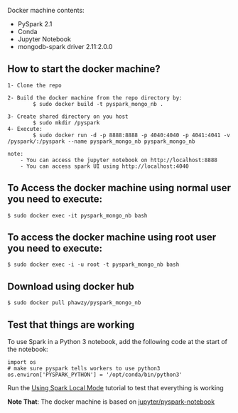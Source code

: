 Docker machine contents:

 - PySpark 2.1
 - Conda
 - Jupyter Notebook
 - mongodb-spark driver 2.11:2.0.0


How to start the docker machine?
---------------------------------
    1- Clone the repo

    2- Build the docker machine from the repo directory by:
            $ sudo docker build -t pyspark_mongo_nb .

    3- Create shared directory on you host
            $ sudo mkdir /pyspark
    4- Execute:
            $ sudo docker run -d -p 8888:8888 -p 4040:4040 -p 4041:4041 -v /pyspark/:/pyspark --name pyspark_mongo_nb pyspark_mongo_nb

    note:
        - You can access the jupyter notebook on http://localhost:8888
        - You can access spark UI using http://localhost:4040

To Access the docker machine using normal user you need to execute:
-------------------------------------------------------------------
    $ sudo docker exec -it pyspark_mongo_nb bash

To access the docker machine using root user you need to execute:
-----------------------------------------------------------------
    $ sudo docker exec -i -u root -t pyspark_mongo_nb bash

Download using docker hub
--------------------------
    $ sudo docker pull phawzy/pyspark_mongo_nb
    
 
Test that things are working
----------------------------
To use Spark in a Python 3 notebook, add the following code at the start of the notebook:
```
import os
# make sure pyspark tells workers to use python3
os.environ['PYSPARK_PYTHON'] = '/opt/conda/bin/python3'
```
Run the [Using Spark Local Mode](https://github.com/jupyter/docker-stacks/tree/master/pyspark-notebook#using-spark-local-mode) tutorial to test that everything is working

**Note That**: The docker machine is based on [jupyter/pyspark-notebook](https://github.com/jupyter/docker-stacks/tree/master/pyspark-notebook)
